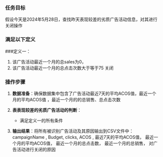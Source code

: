 ### 任务目标
假设今天是2024年5月28日，查找昨天表现较差的劣质广告活动信息，对其进行关闭操作
### 满足以下定义

###定义一：
1. 该广告活动最近一个月的总sales为0，
2. 该广告活动最近一个月的总点击次数大于等于75
关闭

### 操作步骤
1. **数据准备**：确保数据集中包含了广告活动最近7天的平均ACOS值，最近一个月的平均ACOS值
，最近一个月的的总销售、总点击次数

2. **表表现较差的劣质广告活动的判断**：
   - 满足定义一的所有条件

3. **输出结果**：将所有被识别广告活动及其原因输出到CSV文件中：
campaignName ,
Budget,
clicks,
ACOS ,
最近7天的平均ACOS值，
最近一个月的平均ACOS值，
最近一个月的总点击数，
最近一个月的总销售，
对广告活动进行关闭的原因
